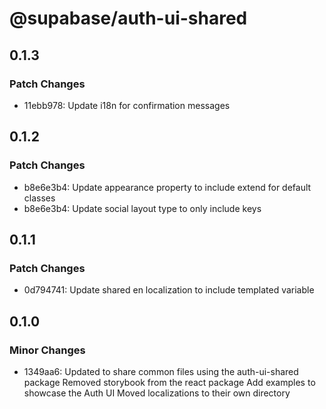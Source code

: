 # @supabase/auth-ui-shared

## 0.1.3

### Patch Changes

- 11ebb978: Update i18n for confirmation messages

## 0.1.2

### Patch Changes

- b8e6e3b4: Update appearance property to include extend for default classes
- b8e6e3b4: Update social layout type to only include keys

## 0.1.1

### Patch Changes

- 0d794741: Update shared en localization to include templated variable

## 0.1.0

### Minor Changes

- 1349aa6: Updated to share common files using the auth-ui-shared package
  Removed storybook from the react package
  Add examples to showcase the Auth UI
  Moved localizations to their own directory
